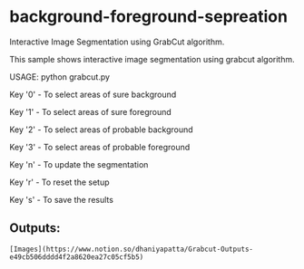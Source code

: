 # background-foreground-sepreation

Interactive Image Segmentation using GrabCut algorithm.

This sample shows interactive image segmentation using grabcut algorithm.

USAGE:
    python grabcut.py <filename>


Key '0' - To select areas of sure background
    
Key '1' - To select areas of sure foreground
    
Key '2' - To select areas of probable background
    
Key '3' - To select areas of probable foreground
    

Key 'n' - To update the segmentation
    
Key 'r' - To reset the setup
    
Key 's' - To save the results
  

## Outputs:
    
    [Images](https://www.notion.so/dhaniyapatta/Grabcut-Outputs-e49cb506dddd4f2a8620ea27c05cf5b5)
